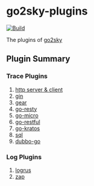 # go2sky-plugins

[![Build](https://github.com/SkyAPM/go2sky-plugins/workflows/Build/badge.svg?branch=master)](https://github.com/SkyAPM/go2sky-plugins/actions?query=branch%3Amaster+event%3Apush+workflow%3ABuild)

The plugins of [go2sky](https://github.com/SkyAPM/go2sky)

## Plugin Summary

### Trace Plugins
1. [http server & client](http/README.md)
1. [gin](gin/README.md)
1. [gear](gear/README.md)
1. [go-resty](resty/README.md)
1. [go-micro](micro/README.md)
1. [go-restful](go-restful/README.md)
1. [go-kratos](kratos/README.md)
1. [sql](sql/README.md)
1. [dubbo-go](dubbo-go/README.md)

### Log Plugins
1. [logrus](logrus/README.md)
1. [zap](zap/README.md)
